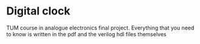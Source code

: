 # Digital clock
TUM course in analogue electronics final project.
Everything that you need to know is written in the pdf and the verilog hdl files themselves
